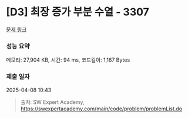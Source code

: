 # [D3] 최장 증가 부분 수열 - 3307 

[문제 링크](https://swexpertacademy.com/main/code/problem/problemDetail.do?contestProbId=AWBOKg-a6l0DFAWr) 

### 성능 요약

메모리: 27,904 KB, 시간: 94 ms, 코드길이: 1,167 Bytes

### 제출 일자

2025-04-08 10:43



> 출처: SW Expert Academy, https://swexpertacademy.com/main/code/problem/problemList.do